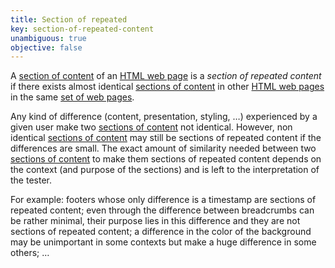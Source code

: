 ```yaml
---
title: Section of repeated
key: section-of-repeated-content
unambiguous: true
objective: false
---
```


A [section of content][] of an [HTML web page][html web page] is a _section of repeated content_ if there exists almost identical [sections of content][] in other [HTML web pages][html web page] in the same [set of web pages](https://www.w3.org/TR/WCAG21/#dfn-set-of-web-pages).

Any kind of difference (content, presentation, styling, …) experienced by a given user make two [sections of content][] not identical. However, non identical [sections of content][] may still be sections of repeated content if the differences are small. The exact amount of similarity needed between two [sections of content][] to make them sections of repeated content depends on the context (and purpose of the sections) and is left to the interpretation of the tester.

For example: footers whose only difference is a timestamp are sections of repeated content; even through the difference between breadcrumbs can be rather minimal, their purpose lies in this difference and they are not sections of repeated content; a difference in the color of the background may be unimportant in some contexts but make a huge difference in some others; …

[html web page]: #web-page-html 'Definition of HTML web page'
[section of content]: #section-of-content 'Definition of section of content'
[sections of content]: #section-of-content 'Definition of section of content'
